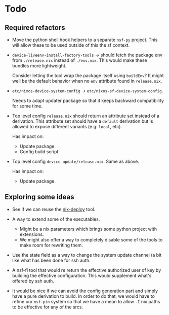 Todo
====

Required refactors
------------------

 -  Move the python shell hook helpers to a separate `nsf-py`
    project. This will allow these to be used outside of
    this the sf context.

 -  `device-liveenv-install-factory-tools` -> should fetch the
    package env from `./release.nix` instead of `./env.nix`. This
    would make these bundles more lightweight.

    Consider letting the tool wrap the package itself using `buildEnv`?
    It might well be the default behavior when no `env` attribute found
    in `release.nix`.

 -  `etc/nixos-device-system-config` -> `etc/nixos-sf-device-system-config`.

    Needs to adapt updater package so that it keeps backward compatibility
    for some time.

 -  Top level config `release.nix` should return an attribute set instead of a
    derivation. This attribute set should have a `default` derivation but is
    allowed to expose different variants (e.g: `local`, etc).

    Has impact on:

     -  Update package.
     -  Config build script.

 -  Top level config `device-update/release.nix`. Same as above.

    Has impact on:

     -  Update package.


Exploring some ideas
--------------------

 -  See if we can reuse the [nix-deploy] tool.

 -  A way to extend some of the executables.

     -  Might be a nix parameters which brings some python project with extensions.
     -  We might also offer a way to completely disable some of the tools to
        make room for rewriting them.

 -  Use the state field as a way to change the system update channel (a bit
    like what has been done for ssh auth.

 -  A nsf-fi tool that would re return the effective authorized user of key by
    building the effective configuration. This would supplement what's offered
    by ssh auth.

 -  It would be nice if we can avoid the config generation part and simply have
    a pure derivation to build. In order to do that, we would have to refine
    our `nsf-pin` system so that we have a mean to allow `-I` nix paths to
    be effective for any of the srcs.

[nix-deploy]: https://awakesecurity.com/blog/deploy-software-easily-securely-using-nix-deploy/
